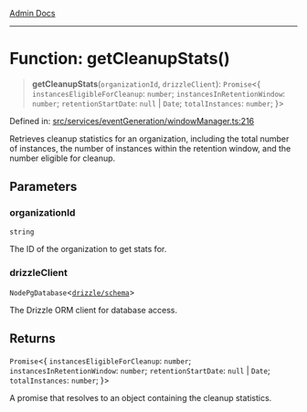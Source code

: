 [Admin Docs](/)

***

# Function: getCleanupStats()

> **getCleanupStats**(`organizationId`, `drizzleClient`): `Promise`\<\{ `instancesEligibleForCleanup`: `number`; `instancesInRetentionWindow`: `number`; `retentionStartDate`: `null` \| `Date`; `totalInstances`: `number`; \}\>

Defined in: [src/services/eventGeneration/windowManager.ts:216](https://github.com/Sourya07/talawa-api/blob/3df16fa5fb47e8947dc575f048aef648ae9ebcf8/src/services/eventGeneration/windowManager.ts#L216)

Retrieves cleanup statistics for an organization, including the total number of instances,
the number of instances within the retention window, and the number eligible for cleanup.

## Parameters

### organizationId

`string`

The ID of the organization to get stats for.

### drizzleClient

`NodePgDatabase`\<[`drizzle/schema`](../../../../drizzle/schema/README.md)\>

The Drizzle ORM client for database access.

## Returns

`Promise`\<\{ `instancesEligibleForCleanup`: `number`; `instancesInRetentionWindow`: `number`; `retentionStartDate`: `null` \| `Date`; `totalInstances`: `number`; \}\>

A promise that resolves to an object containing the cleanup statistics.
